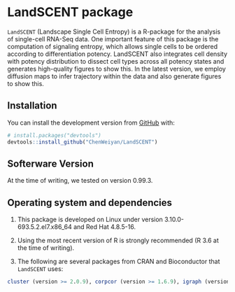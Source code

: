 
<!-- README.md is generated from README.Rmd. Please edit that file -->
LandSCENT package
=========

<!-- badges: start -->
<!-- badges: end -->
`LandSCENT` (Landscape Single Cell Entropy) is a R-package for the analysis of single-cell RNA-Seq data. One important feature of this package is the computation of signaling entropy, which allows single cells to be ordered according to differentiation potency. LandSCENT also integrates cell density with potency distribution to dissect cell types across all potency states and generates high-quality figures to show this. In the latest version, we employ diffusion maps to infer trajectory within the data and also generate figures to show this.

Installation
------------

You can install the development version from [GitHub](https://github.com/) with:

``` r
# install.packages("devtools")
devtools::install_github("ChenWeiyan/LandSCENT")
```

Softerware Version
------------------

At the time of writing, we tested on version 0.99.3.

Operating system and dependencies
---------------------------------

1. This package is developed on Linux under version 3.10.0-693.5.2.el7.x86\_64 and Red Hat 4.8.5-16.

2. Using the most recent version of R is strongly recommended (R 3.6 at the time of writing).

3. The following are several packages from CRAN and Bioconductor that `LandSCENT` uses:

``` r
cluster (version >= 2.0.9), corpcor (version >= 1.6.9), igraph (version >= 1.2.4.1), isva (version >= 1.9), mclust (version >= 5.4.3), marray (version >= 1.62.0), scater (version >= 1.12.0), Biobase (version >= 2.44.0), BiocGenerics (version >= 0.30.0), SummarizedExperiment (version >= 1.14.0), SingleCellExperiment (version >= 1.6.0), Rtsne (version >= 0.15), irlba (version >= 2.3.3), plot3D (version >= 1.1.1), MASS(version >= 7.3-51.4), dbscan (version >= 1.1-3), monocle (version >= 2.12.0), DelayedArray (version >= 0.10.0), Matrix (version >= 1.2-17), destiny (version >= 2.14.0), ggplot2 (version >= 3.1.1), ggthemes (version >= 4.2.0)
```
